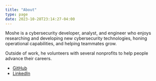 ```yaml
---
title: "About"
type: page
date: 2023-10-28T23:14:27-04:00
---
```


Moshe is a cybersecurity developer, analyst, and engineer who enjoys researching and developing new cybersecurity technologies,
honing operational capabilities, and helping teammates grow.

Outside of work, he volunteers with several nonprofits to help people advance their careers.

* [GitHub](https://github.com/moshekaplan)
* [LinkedIn](https://www.linkedin.com/in/moshekaplan1/)
